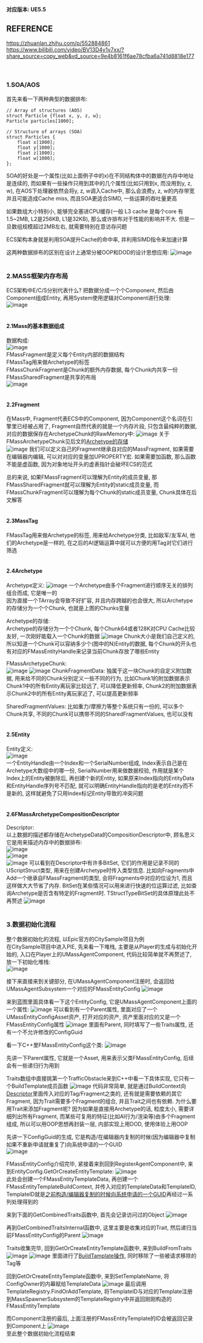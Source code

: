 #### 对应版本: UE5.5

## REFERENCE
https://zhuanlan.zhihu.com/p/552884861 \
https://www.bilibili.com/video/BV13D4y1v7xx/?share_source=copy_web&vd_source=9e4b8161f6ae78cfba6a741d8818e177
<br><br><br>

### 1.SOA/AOS
首先来看一下两种典型的数据排布:
```
// Array of structures (AOS)
struct Particle {float x, y, z, w};
Particle particles[1000];

// Structure of arrays (SOA)
struct Particles {
    float x[1000];
    float y[1000];
    float z[1000];
    float w[1000];
};
```

SOA的好处是一个属性(比如上面例子中的x)在不同结构体中的数据在内存中地址是连续的, 而如果有一些操作只用到其中的几个属性(比如只用到x, 而没用到y, z, w), 在AOS下处理器依然会将y, z, w调入Cache中, 那么会浪费y, z, w的内存带宽并且可能造成Cache miss, 而且SOA更适合SIMD, 一些运算的吞吐量更高

如果数组大小特别小, 能够完全塞进CPU缓存(一般 L3 cache 是每个core 有1.5~2MB, L2是256KB, L1是32KB), 那么或许排布对于性能的影响并不大. 但是一旦数组规模超过2MB左右, 就需要特别在意访存问题

ECS架构本身就是利用SOA提升Cache的命中率, 并利用SIMD指令来加速计算

这两种数据排布的区别在设计上通常分被OOP和DOD的设计思想应用:
![image](../Assets/Mass/OOP与DOD.png)
<br><br>

### 2.MASS框架内存布局
ECS架构中E/C/S分别代表什么?
把数据分成一个个Component, 然后由Component组成Entity, 再用System使用逻辑对Component进行处理:\
![image](../Assets/Mass/EntityComponentSystemOverview.png)
<br><br>

#### 2.1Mass的基本数据组成
数据构成:\
![image](../Assets/Mass/MassDataDefinition1.png)\
FMassFragment是定义每个Entity内部的数据结构\
FMassTag用来做Archetype的标签\
FMassChunkFragment是Chunk的额外内存数据, 每个Chunk内共享一份\
FMassSharedFragment是共享的布局\
![image](../Assets/Mass/MassDataDefinition2.png)
<br><br>

#### 2.2Fragment
在Mass中, Fragment代表ECS中的Component, 因为Component这个名词在引擎里已经被占用了, Fragment自然代表的就是一个内存片段, 只包含最纯粹的数据, 对应的数据保存在ArchetypeChunk的RawMemory中:
![image](../Assets/Mass/FMassArchetypeChunk2.png)
关于FMassArchetypeChunk见后文的[Archetype的存储](#Archetype的存储)\
![image](../Assets/Mass/FMassFragment.png)
我们可以定义自己的Fragment继承自对应的MassFragment, 如果需要在编辑器内编辑, 可以对对应的变量加UPROPERTY宏. 如果需要加函数, 那么函数不能是虚函数, 因为对象地址开头的虚表指针会破坏ECS的范式

总的来说, 如果FMassFragment可以理解为Entity的成员变量, 那FMassSharedFragment就可以理解为Entity的static成员变量, 而FMassChunkFragment可以理解为每个Chunk的static成员变量, Chunk具体在后文解答
<br><br>

#### 2.3MassTag
FMassTag用来做Archetype的标签, 用来给Archetype分类, 比如敌军/友军AI, 他们的Archetype是一样的, 在之后的AI逻辑运算中就可以方便的用Tag对它们进行筛选
<br><br>

#### 2.4Archetype
Archetype定义:
![image](../Assets/Mass/ArchetypeDefinition.png)
一个Archetype由多个Fragment进行顺序无关的排列组合而成, 它是唯一的\
因为直接一个TArray会导致不好扩容, 并且内存跨越的也会很大, 所以Archetype的存储分为一个个Chunk, 也就是上图的Chunks变量

<a name="Archetype的存储"></a>
Archetype的存储:\
Archetype的存储分为一个个Chunk, 每个Chunk64或者128K对CPU Cache比较友好, 一次刚好能载入一个Chunk的数据
![image](../Assets/Mass/ArchetypeStorage.png)
Chunk大小是我们自己定义的, 所以知道一个Chunk可以容纳多少个(图中的N)Entity的数据, 每个Chunk的开头也有对应的FMassEntityHandle来记录当前Chunk存放了哪些Entity

FMassArchetypeChunk:\
![image](../Assets/Mass/FMassArchetypeChunkDefinition.png)
![image](../Assets/Mass/FMassArchetypeChunk1.png)
ChunkFragmentData: 独属于这一块Chunk的自定义附加数据, 用来给不同的Chunk分别定义一些不同的行为, 比如Chunk1的附加数据表示Chunk1中的所有Entity离玩家比较远了, 可以降低更新频率, Chunk2的附加数据表示Chunk2中的所有Entity离玩家近了, 可以提高更新频率

SharedFragmentValues: 比如重力/摩擦力等整个系统只有一份的, 可以多个Chunk共享, 不同的Chunk可以携带不同的SharedFragmentValues, 也可以没有
<br><br>

#### 2.5Entity
Entity定义:\
![image](../Assets/Mass/EntityDefinition.png)\
一个EntityHandle由一个Index和一个SerialNumber组成, Index表示自己是在Archetype大数组中的哪一份, SerialNumber用来做数据校验, 作用就是某个Index上的Entity被删除后, 再创建个新的Entity, 如果原来Index指向的EntityData和EntityHandle序列号不匹配, 就可以明确EntityHandle指向的是老的Entity而不是新的, 这样就避免了只用Index标记Entity导致的冲突问题
<br><br>

#### 2.6FMassArchetypeCompositionDescriptor
<a name="Descriptor"></a>
Descriptor:\
以上数据的描述都存储在ArchetypeData的CompositionDescriptor中, 顾名思义它是用来描述内存中的数据排布:\
![image](../Assets/Mass/FMassArchetypeData:CompositionDescriptor.png)\
![image](../Assets/Mass/FMassArchetypeCompositionDescriptor.png)\
![image](../Assets/Mass/MassDescriptorBitSet1.png)
可以看到在Descriptor中有许多BitSet, 它们的作用是记录不同的UScriptStruct类型, 用来在创建Archetype时传入类型信息. 比如向Fragments中Add一个继承自FMassFragment的类型, 会将Fragments中对应的位设为1, 而且这样做大大节省了内存. BitSet在某些情况可以用来进行快速的位运算过滤, 比如查询Archetype是否含有特定的Fragment时. TStructTypeBitSet的具体原理此处不再赘述
![image](../Assets/Mass/MassDescriptorBitSet2.png)
<br><br>

### 3.数据初始化流程
整个数据初始化的流程, 以Epic官方的CitySample项目为例\
在CitySample项目中进入PIE, 先来看一下堆栈, 主要是从Player的生成与初始化开始的, 入口在Player上的UMassAgentComponent, 代码比较简单就不再赘述了, 放一下初始化堆栈:\
![image](../Assets/Mass/MassEntityTemplateInitStack.png)

接下来直接来到关键部分, 在UMassAgentComponent注册时, 会返回给UMassAgentSubsystem一个对应的FMassEntityConfig
![image](../Assets/Mass/RegisterAgentComponent.png)

来到蓝图里面具体看一下这个EntityConfig, 它是UMassAgentComponent上面的一个属性:
![image](../Assets/Mass/EntityConfig.png)
可以看到有一个Parent属性, 里面对应了一个UMassEntityConfigAsset资产, 打开对应的资产, 资产里面对应的又是一个FMassEntityConfig属性
![image](../Assets/Mass/MassPlayerCharacterAgentConfig.png)
里面有Parent, 同时填写了一些Traits属性, 还有一个不允许修改的ConfigGuid

看一下C++里FMassEntityConfig这个类:
![image](../Assets/Mass/FMassEntityConfigDefinition.png)

先讲一下Parent属性, 它就是一个Asset, 用来表示父类FMassEntityConfig, 后续会有一些递归行为用到

<a name="BuildTemplate"></a>
Traits数组中直接挑第一个TrafficObstacle来到C++中看一下具体实现, 它只有一个BuildTemplate成员函数
![image](../Assets/Mass/UMassTrafficObstacleTrait::BuildTemplate.png)
代码非常简单, 就是通过BuildContext向[Descriptor](#Descriptor)里面传入对应的Tag/Fragment之类的, 还有就是需要依赖的其它Fragment, 因为Trait需要多个Fragment的组合, 并且Trait之间也有依赖. 为什么要用Trait来添加Fragment呢? 因为如果是直接用Archetype的话, 粒度太小, 需要详细列出所有Fragment, 而某些可复用的特征(比如AI行为/渲染等)由多个Fragment组成, 所以可以用OOP思想再封装一层, 内部实现上用DOD, 使用体验上用OOP

<a name="ConfigGuid"></a>
先讲一下ConfigGuid的生成, 它是构造/在编辑器内复制的时候(因为编辑器中复制如果不重新申请就重复了)向系统申请的一个GUID\
![image](../Assets/Mass/FMassEntityConfigConstruct.png)

FMassEntityConfig介绍完毕, 紧接着来到回到RegisterAgentComponent中, 来到EntityConfig.GetOrCreateEntityTemplate:
![image](../Assets/Mass/FMassEntityConfig::GetOrCreateEntityTemplate.png)\
此处会创建一个FMassEntityTemplateData, 再创建一个FMassEntityTemplateBuildContext, 并传入对应的TemplateData和TemplateID, TemplateID就是[之前构造/编辑器复制的时候向系统申请的一个GUID](#ConfigGuid)再经过一系列处理得到的

来到下面的GetCombinedTraits函数中, 首先会记录访问过的Object
![image](../Assets/Mass/GetCombinedTraits.png)

再到GetCombinedTraitsInternal函数中, 这里主要是收集对应的Trait, 然后递归当前FMassEntityConfig的Parent
![image](../Assets/Mass/GetCombinedTraitsInternal.png)

Traits收集完毕, 回到GetOrCreateEntityTemplate函数中, 来到BuildFromTraits
![image](../Assets/Mass/GetOrCreateEntityTemplate:BuildFromTraits.png)
![image](../Assets/Mass/BuildFromTraits.png)
里面进行了[BuildTamplate操作](#BuildTamplate), 同时移除了一些被请求移除的Tag等

回到GetOrCreateEntityTemplate函数中, 来到SetTemplateName, 将ConfigOwner的内幕赋给TemplateData
![image](../Assets/Mass/GetOrCreateEntityTemplate:BuildFromTraits.png)
最后调用TemplateRegistry.FindOrAddTemplate, 将TemplateID与对应的Template注册到MassSpawnerSubsystem的TemplateRegistry中并返回刚刚构造的FMassEntityTemplate

而Component注册的最后, 上面注册的FMassEntityTemplate的ID会被返回记录到Component上
![image](../Assets/Mass/RegisterWithEntitySubsystem.png)\
至此整个数据初始化流程结束